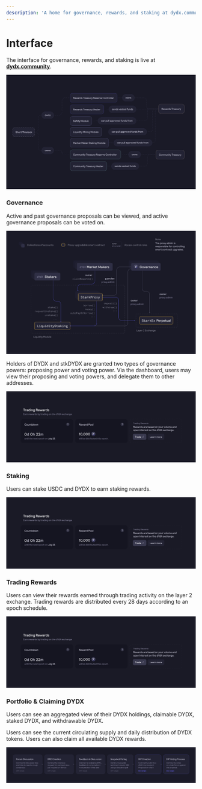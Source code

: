 ```yaml
---
description: 'A home for governance, rewards, and staking at dydx.community'
---
```


# Interface

The interface for governance, rewards, and staking is live at [**dydx.community**](https://dydx.community).

![Earn &amp; claim rewards, or vote on proposals](../.gitbook/assets/image%20%2852%29.png)

### Governance

Active and past governance proposals can be viewed, and active governance proposals can be voted on.

![Track proposal status and vote on changes](../.gitbook/assets/image%20%2816%29.png)

Holders of DYDX and stkDYDX are granted two types of governance powers: proposing power and voting power. Via the dashboard, users may view their proposing and voting powers, and delegate them to other addresses.

![Delegate your proposing and voting powers](../.gitbook/assets/image%20%2814%29%20%281%29.png)

### Staking

Users can stake USDC and DYDX to earn staking rewards.

![Stake funds to receive rewards](../.gitbook/assets/image%20%2817%29.png)

### Trading Rewards

Users can view their rewards earned through trading activity on the layer 2 exchange. Trading rewards are distributed every 28 days according to an epoch schedule.

![Trade to receive rewards](../.gitbook/assets/image%20%2814%29%20%282%29.png)

### Portfolio & Claiming DYDX

Users can see an aggregated view of their DYDX holdings, claimable DYDX, staked DYDX, and withdrawable DYDX.

Users can see the current circulating supply and daily distribution of DYDX tokens. Users can also claim all available DYDX rewards.

![Claim your rewards](../.gitbook/assets/image%20%2815%29.png)

